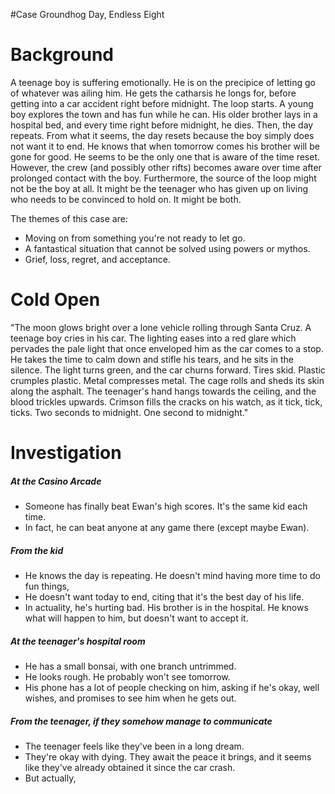 #Case Groundhog Day, Endless Eight
# Background
A teenage boy is suffering emotionally. He is on the precipice of letting go of whatever was ailing him. He gets the catharsis he longs for, before getting into a car accident right before midnight. The loop starts.
A young boy explores the town and has fun while he can. His older brother lays in a hospital bed, and every time right before midnight, he dies. Then, the day repeats.
From what it seems, the day resets because the boy simply does not want it to end. He knows that when tomorrow comes his brother will be gone for good. He seems to be the only one that is aware of the time reset. However, the crew (and possibly other rifts) becomes aware over time after prolonged contact with the boy. Furthermore, the source of the loop might not be the boy at all. It might be the teenager who has given up on living who needs to be convinced to hold on. It might be both.

The themes of this case are:
- Moving on from something you're not ready to let go.
- A fantastical situation that cannot be solved using powers or mythos.
- Grief, loss, regret, and acceptance.

# Cold Open
"The moon glows bright over a lone vehicle rolling through Santa Cruz. A teenage boy cries in his car. The lighting eases into a red glare which pervades the pale light that once enveloped him as the car comes to a stop. He takes the time to calm down and stifle his tears, and he sits in the silence. The light turns green, and the car churns forward.
Tires skid. Plastic crumples plastic. Metal compresses metal. The cage rolls and sheds its skin along the asphalt. The teenager's hand hangs towards the ceiling, and the blood trickles upwards. Crimson fills the cracks on his watch, as it tick, tick, ticks.
Two seconds to midnight. One second to midnight."

# Investigation
##### At the Casino Arcade
- Someone has finally beat Ewan's high scores. It's the same kid each time.
- In fact, he can beat anyone at any game there (except maybe Ewan).
##### From the kid
- He knows the day is repeating. He doesn't mind having more time to do fun things,
- He doesn't want today to end, citing that it's the best day of his life.
- In actuality, he's hurting bad. His brother is in the hospital. He knows what will happen to him, but doesn't want to accept it.
##### At the teenager's hospital room
- He has a small bonsai, with one branch untrimmed.
- He looks rough. He probably won't see tomorrow.
- His phone has a lot of people checking on him, asking if he's okay, well wishes, and promises to see him when he gets out.
##### From the teenager, if they somehow manage to communicate
- The teenager feels like they've been in a long dream.
- They're okay with dying. They await the peace it brings, and it seems like they've already obtained it since the car crash.
- But actually, 
